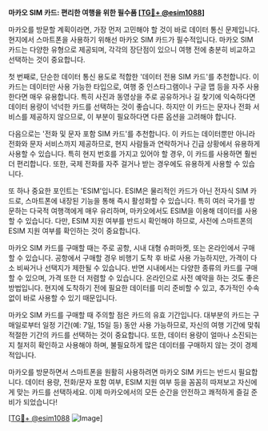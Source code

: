 **마카오 SIM 카드: 편리한 여행을 위한 필수품 [[TG💪+ @esim1088](https://t.me/s/esim1088)]**

마카오를 방문할 계획이라면, 가장 먼저 고민해야 할 것이 바로 데이터 통신 문제입니다. 현지에서 스마트폰을 사용하기 위해선 마카오 SIM 카드가 필수적입니다. 마카오 SIM 카드는 다양한 유형으로 제공되며, 각각의 장단점이 있으니 여행 전에 충분히 비교하고 선택하는 것이 중요합니다.

첫 번째로, 단순한 데이터 통신 용도로 적합한 '데이터 전용 SIM 카드'를 추천합니다. 이 카드는 데이터만 사용 가능한 타입으로, 여행 중 인스타그램이나 구글 맵 등을 자주 사용한다면 매우 유용합니다. 특히 사진과 동영상을 주로 공유하거나 길 찾기에 익숙하다면 데이터 용량이 넉넉한 카드를 선택하는 것이 좋습니다. 하지만 이 카드는 문자나 전화 서비스를 제공하지 않으므로, 이 부분이 필요하다면 다른 옵션을 고려해야 합니다.

다음으로는 '전화 및 문자 포함 SIM 카드'를 추천합니다. 이 카드는 데이터뿐만 아니라 전화와 문자 서비스까지 제공하므로, 현지 사람들과 연락하거나 긴급 상황에서 유용하게 사용할 수 있습니다. 특히 현지 번호를 가지고 있어야 할 경우, 이 카드를 사용하면 훨씬 더 편리합니다. 또한, 국제 전화를 자주 걸거나 받는 경우에도 유용하게 사용할 수 있습니다.

또 하나 중요한 포인트는 'ESIM'입니다. ESIM은 물리적인 카드가 아닌 전자식 SIM 카드로, 스마트폰에 내장된 기능을 통해 즉시 활성화할 수 있습니다. 특히 여러 국가를 방문하는 다국적 여행객에게 매우 유리하며, 마카오에서도 ESIM을 이용해 데이터를 사용할 수 있습니다. 다만, ESIM 지원 여부를 반드시 확인해야 하므로, 사전에 스마트폰의 ESIM 지원 여부를 확인하는 것이 중요합니다.

마카오 SIM 카드를 구매할 때는 주로 공항, 시내 대형 슈퍼마켓, 또는 온라인에서 구매할 수 있습니다. 공항에서 구매할 경우 비행기 도착 후 바로 사용 가능하지만, 가격이 다소 비싸거나 선택지가 제한될 수 있습니다. 반면 시내에서는 다양한 종류의 카드를 구매할 수 있으며, 가격 또한 더 저렴할 수 있습니다. 온라인으로 사전 예약을 하는 것도 좋은 방법입니다. 현지에 도착하기 전에 필요한 데이터를 미리 준비할 수 있고, 추가적인 수속 없이 바로 사용할 수 있기 때문입니다.

마카오 SIM 카드를 구매할 때 주의할 점은 카드의 유효 기간입니다. 대부분의 카드는 구매일로부터 일정 기간(예: 7일, 15일 등) 동안 사용 가능하므로, 자신의 여행 기간에 맞춰 적절한 기간의 카드를 선택하는 것이 중요합니다. 또한, 데이터 용량이 얼마나 소진되는지 철저히 확인하고 사용해야 하며, 불필요하게 많은 데이터를 구매하지 않는 것이 경제적입니다.

마카오를 방문하면서 스마트폰을 원활히 사용하려면 마카오 SIM 카드는 반드시 필요합니다. 데이터 용량, 전화/문자 포함 여부, ESIM 지원 여부 등을 꼼꼼히 따져보고 자신에게 맞는 카드를 선택하세요. 이제 마카오에서의 모든 순간을 안전하고 쾌적하게 즐길 준비가 되었습니다! 

[[TG💪+ @esim1088](https://t.me/s/esim1088) ![Image](https://i.postimg.cc/Y0z9fWf4/image.png)]